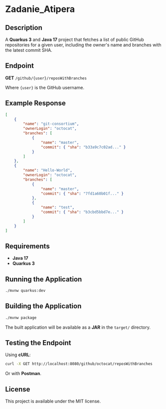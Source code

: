 # Zadanie_Atipera

## Description

A **Quarkus 3** and **Java 17** project that fetches a list of public GitHub repositories for a given user, including the owner's name and branches with the latest commit SHA.

## Endpoint

**GET** `/github/{user}/reposWithBranches`

Where `{user}` is the GitHub username.

## Example Response

```json
[
    {
        "name": "git-consortium",
        "ownerLogin": "octocat",
        "branches": [
            {
                "name": "master",
                "commit": { "sha": "b33a9c7c02ad..." }
            }
        ]
    },
    {
        "name": "Hello-World",
        "ownerLogin": "octocat",
        "branches": [
            {
                "name": "master",
                "commit": { "sha": "7fd1a60b01f..." }
            },
            {
                "name": "test",
                "commit": { "sha": "b3cbd5bbd7e..." }
            }
        ]
    }
]
```

## Requirements

- **Java 17**
- **Quarkus 3**

## Running the Application

```sh
./mvnw quarkus:dev
```

## Building the Application

```sh
./mvnw package
```

The built application will be available as a **JAR** in the `target/` directory.

## Testing the Endpoint

Using **cURL**:

```sh
curl -X GET http://localhost:8080/github/octocat/reposWithBranches
```

Or with **Postman**.

## License

This project is available under the MIT license.

